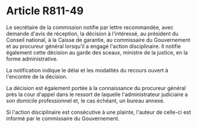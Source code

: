 # Article R811-49

<p>Le secrétaire de la commission notifie par lettre recommandée, avec demande d'avis de réception, la décision à l'intéressé, au président du Conseil national, à la Caisse de garantie, au commissaire du Gouvernement et au procureur général lorsqu'il a engagé l'action disciplinaire. Il notifie également cette décision au garde des sceaux, ministre de la justice, en la forme administrative.</p><p>La notification indique le délai et les modalités du recours ouvert à l'encontre de la décision. </p><p>La décision est également portée à la connaissance du procureur général près la cour d'appel dans le ressort de laquelle l'administrateur judiciaire a son domicile professionnel et, le cas échéant, un bureau annexe. </p><p>Si l'action disciplinaire est consécutive à une plainte, l'auteur de celle-ci est informé par le commissaire du Gouvernement.</p>